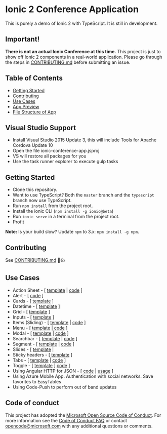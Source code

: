 ﻿# Ionic 2 Conference Application

This is purely a demo of Ionic 2 with TypeScript. It is still in development.


## Important!
**There is not an actual Ionic Conference at this time.** This project is just to show off Ionic 2 components in a real-world application. Please go through the steps in [CONTRIBUTING.md](https://github.com/driftyco/ionic-conference-app/blob/master/.github/CONTRIBUTING.md) before submitting an issue.


## Table of Contents
 - [Getting Started](#getting-started)
 - [Contributing](#contributing)
 - [Use Cases](#use-cases)
 - [App Preview](#app-preview)
 - [File Structure of App](#file-structure-of-app)

## Visual Studio Support

* Install Visual Studio 2015 Update 3, this will include Tools for Apache Cordova Update 10
* Open the file ionic-conference-app.jsproj 
* VS will restore all packages for you
* Use the task runner explorer to execute gulp tasks

## Getting Started

* Clone this repository.
* Want to use TypeScript? Both the `master` branch and the `typescript` branch now use TypeScript.
* Run `npm install` from the project root.
* Install the ionic CLI (`npm install -g ionic@beta`)
* Run `ionic serve` in a terminal from the project root.
* Profit

**Note:** Is your build slow? Update `npm` to 3.x: `npm install -g npm`.


## Contributing
See [CONTRIBUTING.md](https://github.com/driftyco/ionic-conference-app/blob/master/CONTRIBUTING.md) :tada::+1:


## Use Cases

* Action Sheet - [ [template](https://github.com/driftyco/ionic-conference-app/blob/master/app/pages/speaker-list/speaker-list.html) | [code](https://github.com/driftyco/ionic-conference-app/blob/master/app/pages/speaker-list/speaker-list.ts) ]
* Alert - [ [code](https://github.com/driftyco/ionic-conference-app/blob/master/app/pages/schedule/schedule.ts) ]
* Cards - [ [template](https://github.com/driftyco/ionic-conference-app/blob/master/app/pages/speaker-list/speaker-list.html) ]
* Datetime - [ [template](https://github.com/driftyco/ionic-conference-app/blob/master/app/pages/about/about.html) ]
* Grid - [ [template](https://github.com/driftyco/ionic-conference-app/blob/master/app/pages/login/login.html) ]
* Inputs - [ [template](https://github.com/driftyco/ionic-conference-app/blob/master/app/pages/login/login.html) ]
* Items (Sliding) - [ [template](https://github.com/driftyco/ionic-conference-app/blob/master/app/pages/schedule/schedule.html) | [code](https://github.com/driftyco/ionic-conference-app/blob/master/app/pages/schedule/schedule.ts) ]
* Menu - [ [template](https://github.com/driftyco/ionic-conference-app/blob/master/app/app.html) |
[code](https://github.com/driftyco/ionic-conference-app/blob/master/app/app.ts) ]
* Modal - [ [template](https://github.com/driftyco/ionic-conference-app/blob/master/app/pages/schedule-filter/schedule-filter.html) | [code](https://github.com/driftyco/ionic-conference-app/blob/master/app/pages/schedule/schedule.ts) ]
* Searchbar - [ [template](https://github.com/driftyco/ionic-conference-app/blob/master/app/pages/schedule/schedule.html) | [code](https://github.com/driftyco/ionic-conference-app/blob/master/app/pages/schedule/schedule.ts) ]
* Segment - [ [template](https://github.com/driftyco/ionic-conference-app/blob/master/app/pages/schedule/schedule.html) | [code](https://github.com/driftyco/ionic-conference-app/blob/master/app/pages/schedule/schedule.ts) ]
* Slides - [ [template](https://github.com/driftyco/ionic-conference-app/blob/master/app/pages/tutorial/tutorial.html) |
* Sticky headers - [ [template](https://github.com/driftyco/ionic-conference-app/blob/master/app/pages/schedule/schedule.html) ]
* Tabs - [ [template](https://github.com/driftyco/ionic-conference-app/blob/master/app/pages/tabs/tabs.html) | [code](https://github.com/driftyco/ionic-conference-app/blob/master/app/pages/tabs/tabs.ts) ]
* Toggle - [ [template](https://github.com/driftyco/ionic-conference-app/blob/master/app/pages/schedule-filter/schedule-filter.html) ]
[code](https://github.com/driftyco/ionic-conference-app/blob/master/app/pages/tutorial/tutorial.ts) ]
* Using Angular HTTP for JSON - [ [code](https://github.com/driftyco/ionic-conference-app/blob/master/app/providers/conference-data.ts) | [usage](https://github.com/driftyco/ionic-conference-app/blob/master/app/pages/schedule/schedule.ts) ]
* Using Azure Mobile App. Authentication with social networks. Save favorites to EasyTables
* Using Code-Push to perform out of band updates

## Code of conduct
This project has adopted the [Microsoft Open Source Code of Conduct](https://opensource.microsoft.com/codeofconduct/). For more information see the [Code of Conduct FAQ](https://opensource.microsoft.com/codeofconduct/faq/) or contact [opencode@microsoft.com](mailto:opencode@microsoft.com) with any additional questions or comments.

